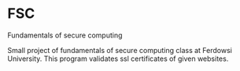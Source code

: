 # FSC
Fundamentals of secure computing

Small project of fundamentals of secure computing class at Ferdowsi University. This program validates ssl certificates of given websites.
